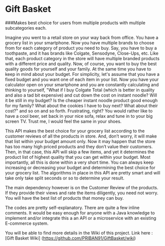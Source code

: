 # Gift Basket
###Makes best choice for users from multiple products with multiple subcategories each.

Imagine you went to a retail store on your way back from office. You have a grocery list in your smartphone. Now you have multiple brands to choose from for each category of product you need to buy. Say, you have to buy a toothpaste, and it has brands like Colgate, Sensodyne, Close-Ups, etc. Like that, each product category in the store will have multiple branded products with a different price and quality. Now, of course, you want to buy the best quality goods for yourself and your family. At the same time you have to keep in mind about your budget. For simplicity, let's assume that you have a fixed budget and you want one of each item in your list. Now you have your calculator open on your smartphone and you are constantly calculating and thinking to yourself, "What if I buy Colgate Total (which is better in quality and also a tad bit expensive) and cut down the cost on instant noodle? Will it be still in my budget? Is the cheaper instant noodle product good enough for my family? What about the cookies I have to buy next? What about their cost?" and so on and so forth. Frustrating, right? You would rather like to have a cool beer, set back in your nice sofa, relax and tune in to your big screen TV. Trust me, I would feel the same in your shoes.

This API makes the best choice for your grocery list according to the customer reviews of all the products in store. And, don’t worry, it will make that list within your budget amount only. Now it may happen that the store has too many high priced products and they don’t value their customers. Then, in that case, this API will skip a few items, and yet it determines the product list of highest quality that you can get within your budget. Most importantly, all this is done within a very short time. You can always keep increasing or decreasing your budget and determining the best choice for your grocery list. The algorithms in place in this API are pretty smart and will take only take split seconds or so to determine your result.

The main dependency however is on the Customer Review of the products. If they provide their views and rate the items diligently, you need not worry. You will have the best list of products that money can buy.

The codes are pretty self-explanatory. There are quite a few inline comments. It would be easy enough for anyone with a Java knowledge to implement and/or integrate this a an API or a microservice with an existing E-commerce system.

You will be able to find more details in the Wiki of this project. Link here : [Gift Basket Wiki] (https://github.com/PRIBAN91/GiftBasket/wiki) 
